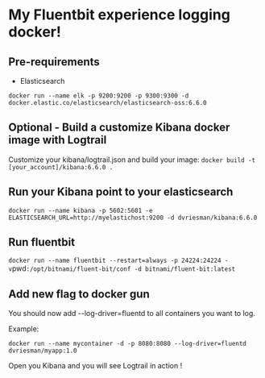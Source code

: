 
# My Fluentbit experience logging docker!


## Pre-requirements
- Elasticsearch

`
docker run --name elk -p 9200:9200 -p 9300:9300 -d docker.elastic.co/elasticsearch/elasticsearch-oss:6.6.0
`

## Optional - Build a customize Kibana docker image with Logtrail

Customize your kibana/logtrail.json and build your image:
`
docker build -t [your_account]/kibana:6.6.0 .
`

## Run your Kibana point to your elasticsearch

`
docker run --name kibana -p 5602:5601 -e ELASTICSEARCH_URL=http://myelastichost:9200 -d dvriesman/kibana:6.6.0
`

## Run fluentbit

`
docker run --name fluentbit --restart=always -p 24224:24224 -v `pwd`:/opt/bitnami/fluent-bit/conf -d bitnami/fluent-bit:latest
`

## Add new flag to docker gun

You should now add --log-driver=fluentd to all containers you want to log.

Example:

`
docker run --name mycontainer -d -p 8080:8080 --log-driver=fluentd dvriesman/myapp:1.0
`

Open you Kibana and you will see Logtrail in action !





